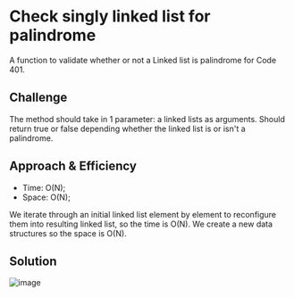 # Check singly linked list for palindrome
<!-- Short summary or background information -->
A function to validate whether or not a Linked list is palindrome for Code 401.

## Challenge
<!-- Description of the challenge -->
The method should take in 1 parameter: a linked lists as arguments. Should return true or false depending whether the linked list is or isn't a palindrome.

## Approach & Efficiency

* Time: O(N);
* Space: O(N);

We iterate through an initial linked list element by element to reconfigure them into resulting linked list, so the time is O(N). 
We create a new data structures so the space is O(N).

## Solution
<!-- Embedded whiteboard image -->
![image](https://raw.githubusercontent.com/al1s/Data-Structures-and-Algorithms/master/ll_palindrome.jpg) 